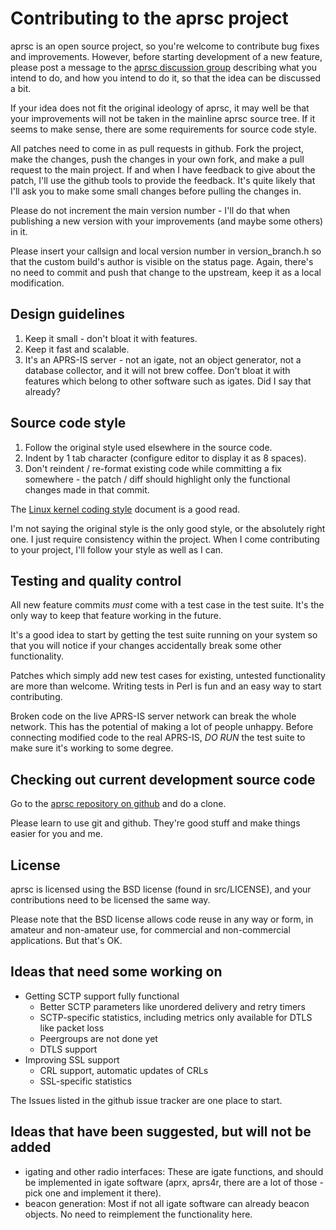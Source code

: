 
Contributing to the aprsc project
====================================

aprsc is an open source project, so you're welcome to contribute bug fixes
and improvements.  However, before starting development of a new feature,
please post a message to the [aprsc discussion group][aprsc-group]
describing what you intend to do, and how you intend to do it, so that the
idea can be discussed a bit.

If your idea does not fit the original ideology of aprsc, it may well be that
your improvements will not be taken in the mainline aprsc source tree.  If
it seems to make sense, there are some requirements for source code style.

All patches need to come in as pull requests in github.  Fork the project,
make the changes, push the changes in your own fork, and make a pull request
to the main project.  If and when I have feedback to give about the patch,
I'll use the github tools to provide the feedback.  It's quite likely that
I'll ask you to make some small changes before pulling the changes in.

Please do not increment the main version number - I'll do that when
publishing a new version with your improvements (and maybe some others) in
it.

Please insert your callsign and local version number in version_branch.h so
that the custom build's author is visible on the status page.  Again,
there's no need to commit and push that change to the upstream, keep it as a
local modification.

[aprsc-group]: https://groups.google.com/forum/#!forum/aprsc


Design guidelines
--------------------

1. Keep it small - don't bloat it with features.
2. Keep it fast and scalable.
3. It's an APRS-IS server - not an igate, not an object generator, not a
   database collector, and it will not brew coffee. Don't bloat it with
   features which belong to other software such as igates. Did I say that
   already?


Source code style
--------------------

1. Follow the original style used elsewhere in the source code.
2. Indent by 1 tab character (configure editor to display it as 8 spaces).
3. Don't reindent / re-format existing code while committing a fix
   somewhere - the patch / diff should highlight only the functional changes
   made in that commit.

The [Linux kernel coding style][linux-codestyle] document is a good read.

[linux-codestyle]: http://www.kernel.org/doc/Documentation/CodingStyle

I'm not saying the original style is the only good style, or the absolutely
right one.  I just require consistency within the project.  When I come
contributing to your project, I'll follow your style as well as I can.


Testing and quality control
------------------------------

All new feature commits _must_ come with a test case in the test suite.
It's the only way to keep that feature working in the future.

It's a good idea to start by getting the test suite running on your system
so that you will notice if your changes accidentally break some other
functionality.

Patches which simply add new test cases for existing, untested functionality
are more than welcome.  Writing tests in Perl is fun and an easy way to
start contributing.

Broken code on the live APRS-IS server network can break the whole network.
This has the potential of making a lot of people unhappy.  Before connecting
modified code to the real APRS-IS, *DO* *RUN* the test suite to make sure
it's working to some degree.


Checking out current development source code
-----------------------------------------------

Go to the [aprsc repository on github](https://github.com/hessu/aprsc)
and do a clone.

Please learn to use git and github. They're good stuff and make things
easier for you and me.


License
----------

aprsc is licensed using the BSD license (found in src/LICENSE), and your
contributions need to be licensed the same way.

Please note that the BSD license allows code reuse in any way or form, in
amateur and non-amateur use, for commercial and non-commercial applications.
But that's OK.


Ideas that need some working on
----------------------------------

* Getting SCTP support fully functional
  * Better SCTP parameters like unordered delivery and retry timers
  * SCTP-specific statistics, including metrics only available for DTLS like packet loss
  * Peergroups are not done yet
  * DTLS support
* Improving SSL support
  * CRL support, automatic updates of CRLs
  * SSL-specific statistics

The Issues listed in the github issue tracker are one place to start.


Ideas that have been suggested, but will not be added
--------------------------------------------------------

* igating and other radio interfaces: These are igate functions, and
  should be implemented in igate software (aprx, aprs4r, there are a lot
  of those - pick one and implement it there).
* beacon generation: Most if not all igate software can already beacon
  objects. No need to reimplement the functionality here.


